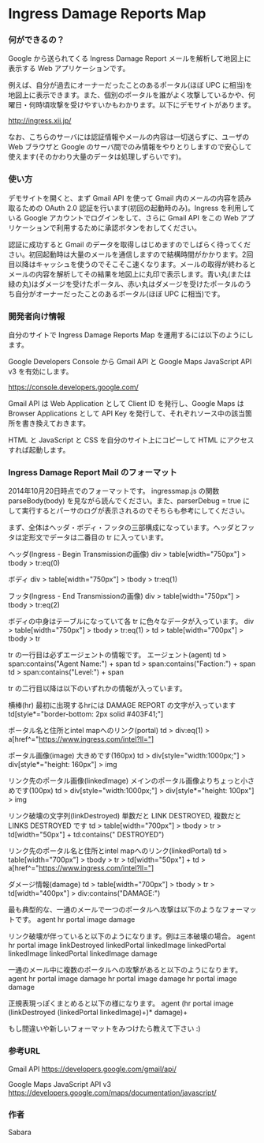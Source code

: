 Ingress Damage Reports Map
==========================

### 何ができるの？
Google から送られてくる Ingress Damage Report メールを解析して地図上に表示する Web アプリケーションです。

例えば、自分が過去にオーナーだったことのあるポータル(ほぼ UPC に相当)を地図上に表示できます。また、個別のポータルを誰がよく攻撃しているかや、何曜日・何時頃攻撃を受けやすいかもわかります。以下にデモサイトがあります。

http://ingress.xii.jp/

なお、こちらのサーバには認証情報やメールの内容は一切送らずに、ユーザの Web ブラウザと Google のサーバ間でのみ情報をやりとりしますので安心して使えます(そのかわり大量のデータは処理しずらいです)。

### 使い方
デモサイトを開くと、まず Gmail API を使って Gmail 内のメールの内容を読み取るための OAuth 2.0 認証を行います(初回の起動時のみ)。Ingress を利用している Google アカウントでログインをして、さらに Gmail API をこの Web アプリケーションで利用するために承認ボタンをおしてください。

認証に成功すると Gmail のデータを取得しはじめますのでしばらく待ってください。初回起動時は大量のメールを通信しますので結構時間がかかります。2回目以降はキャッシュを使うのでそこそこ速くなります。メールの取得が終わるとメールの内容を解析してその結果を地図上に丸印で表示します。青い丸(または緑の丸)はダメージを受けたポータル、赤い丸はダメージを受けたポータルのうち自分がオーナーだったことのあるポータル(ほぼ UPC に相当)です。


### 開発者向け情報
自分のサイトで Ingress Damage Reports Map を運用するには以下のようにします。

Google Developers Console から Gmail API と Google Maps JavaScript API v3 を有効にします。

https://console.developers.google.com/

Gmail API は Web Application として Client ID を発行し、Google Maps は Browser Applications として API Key を発行して、それぞれソース中の該当箇所を書き換えておきます。

HTML と JavaScript と CSS を自分のサイト上にコピーして HTML にアクセスすれば起動します。

### Ingress Damage Report Mail のフォーマット

2014年10月20日時点でのフォーマットです。
ingressmap.js の関数 parseBody(body) を見ながら読んでください。また、parserDebug = true にして実行するとパーサのログが表示されるのでそちらも参考にしてください。

まず、全体はヘッダ・ボディ・フッタの三部構成になっています。ヘッダとフッタは定形文でデータは二番目の tr に入っています。

ヘッダ(Ingress - Begin Transmissionの画像)
div > table[width="750px"] > tbody > tr:eq(0)

ボディ
div > table[width="750px"] > tbody > tr:eq(1)
 
フッタ(Ingress - End Transmissionの画像)
div > table[width="750px"] > tbody > tr:eq(2)


ボディの中身はテーブルになっていて各 tr に色々なデータが入っています。
div > table[width="750px"] > tbody > tr:eq(1) > td > table[width="700px"] > tbody > tr


tr の一行目は必ずエージェントの情報です。
エージェント(agent)
td > span:contains("Agent Name:") + span
td > span:contains("Faction:") + span
td > span:contains("Level:") + span


tr の二行目以降は以下のいずれかの情報が入っています。

横棒(hr) 最初に出現するhrには DAMAGE REPORT の文字が入っています
td[style*="border-bottom: 2px solid #403F41;"]

ポータル名と住所とintel mapへのリンク(portal)
td > div:eq(1) > a[href^="https://www.ingress.com/intel?ll="]

ポータル画像(image) 大きめです(160px)
td > div[style="width:1000px;"] > div[style*="height: 160px"] > img

リンク先のポータル画像(linkedImage) メインのポータル画像よりちょっと小さめです(100px)
td > div[style="width:1000px;"] > div[style*="height: 100px"] > img

リンク破壊の文字列(linkDestroyed) 単数だと LINK DESTROYED, 複数だと LINKS DESTROYED です
td > table[width="700px"] > tbody > tr > td[width="50px"] + td:contains(" DESTROYED")

リンク先のポータル名と住所とintel mapへのリンク(linkedPortal)
td > table[width="700px"] > tbody > tr > td[width="50px"] + td > a[href^="https://www.ingress.com/intel?ll="]

ダメージ情報(damage)
td > table[width="700px"] > tbody > tr > td[width="400px"] > div:contains("DAMAGE:")


最も典型的な、一通のメールで一つのポータルへ攻撃は以下のようなフォーマットです。
agent
hr
portal
image
damage

リンク破壊が伴っていると以下のようになります。例は三本破壊の場合。
agent
hr
portal
image
linkDestroyed
linkedPortal
linkedImage
linkedPortal
linkedImage
linkedPortal
linkedImage
damage

一通のメール中に複数のポータルへの攻撃があると以下のようになります。
agent
hr
portal
image
damage
hr
portal
image
damage
hr
portal
image
damage


正規表現っぽくまとめると以下の様になります。
agent (hr portal image (linkDestroyed (linkedPortal linkedImage)+)* damage)+


もし間違いや新しいフォーマットをみつけたら教えて下さい :)



### 参考URL
Gmail API
https://developers.google.com/gmail/api/

Google Maps JavaScript API v3
https://developers.google.com/maps/documentation/javascript/



### 作者
Sabara
